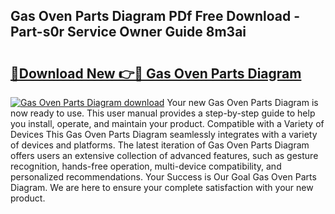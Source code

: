 ## Gas Oven Parts Diagram PDf Free Download - Part-s0r Service Owner Guide 8m3ai

# <h2><a href="http://dfiz5d.blite.top/?on=Gas+Oven+Parts+Diagram">🔗Download New 👉🔴 Gas Oven Parts Diagram</a></h2>

[![Gas Oven Parts Diagram download](https://i.imgur.com/lujVjoI.png)](http://dfiz5d.blite.top/?on=Gas+Oven+Parts+Diagram)
Your new Gas Oven Parts Diagram is now ready to use. This user manual provides a step-by-step guide to help you install, operate, and maintain your product. Compatible with a Variety of Devices This Gas Oven Parts Diagram seamlessly integrates with a variety of devices and platforms. The latest iteration of Gas Oven Parts Diagram offers users an extensive collection of advanced features, such as gesture recognition, hands-free operation, multi-device compatibility, and personalized recommendations. Your Success is Our Goal Gas Oven Parts Diagram. We are here to ensure your complete satisfaction with your new product.
